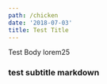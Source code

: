 ```yaml
---
path: /chicken
date: '2018-07-03'
title: Test Title
---
```

Test Body lorem25
### test subtitle markdown
